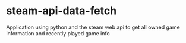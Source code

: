 # steam-api-data-fetch
Application using python and the steam web api to get all owned game information and recently played game info
